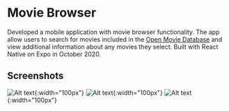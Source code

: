 # Movie Browser
Developed a mobile application with movie browser functionality. The app allow users to
search for movies included in the [Open Movie Database](http://www.omdbapi.com/)
and view additional information about any movies they select. Built with React Native on
Expo in October 2020.

## Screenshots
![Alt text](https://github.com/hliu12/CS50M/blob/master/test/assets/home.jpg?raw=true){:width="100px"}
![Alt text](/assets/search.PNG?raw=true){:width="100px"}
![Alt text](/assets/details.PNG?raw=true){:width="100px"}

